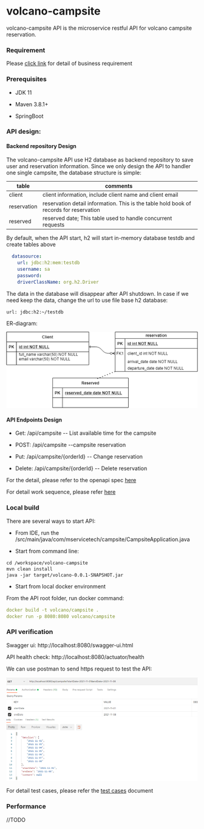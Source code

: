 # volcano-campsite

volcano-campsite API is the microservice restful API for volcano campsite reservation.

### Requirement

Please [click link](doc/requirement.md) for detail of business requirement

### Prerequisites

- JDK 11

- Maven 3.8.1+

- SpringBoot

### API design:

#### Backend repository Design

The volcano-campsite API use H2 database as backend repository to save user and reservation information. Since we only design the API to handler one single campsite, the database structure is simple:


| table   | comments        |
| --------|---------------|
| client  | client information, include client name and client email |
| reservation  | reservation detail information. This is the table hold book of records for reservation |
| reserved  | reserved date; This table used to  handle concurrent requests  |
  

By default, when the API start, h2 will start in-memory database testdb and create tables above

```yaml
  datasource:
    url: jdbc:h2:mem:testdb
    username: sa
    password:
    driverClassName: org.h2.Driver
```
The data in the database will disappear after API shutdown. In case if we need keep the data, change the url to use file base h2 database:

    url: jdbc:h2:~/testdb

ER-diagram:

![ERD](doc/ER_diagram.png)
  

#### API Endpoints Design

- Get: /api/campsite           -- List available time for the campsite


- POST: /api/campsite                  --campsite reservation


- Put:  /api/campsite/{orderId}        -- Change reservation


- Delete: /api/campsite/{orderId}      -- Delete reservation

For the detail, please refer to the openapi spec [here](src/main/resources/openapi.yaml)


For detail work sequence, please refer [here](doc/workflow.md) 

### Local build

There are several ways to start API:

- From IDE, run the /src/main/java/com/mservicetech/campsite/CampsiteApplication.java

- Start from command line:

```text
cd /workspace/volcano-campsite
mvn clean install
java -jar target/volcano-0.0.1-SNAPSHOT.jar
```

- Start from local docker environment

From the API root folder, run docker command:
```yaml
docker build -t volcano/campsite .
docker run -p 8080:8080 volcano/campsite
```
  

### API  verification

Swagger ui:  http://localhost:8080/swagger-ui.html

API health check:   http://localhost:8080/actuator/health

We can use postman to send https request to test the API:

![postman](doc/test.png)


For detail test cases, please refer the [test cases](doc/test_cases.md) document

### Performance 


//TODO

